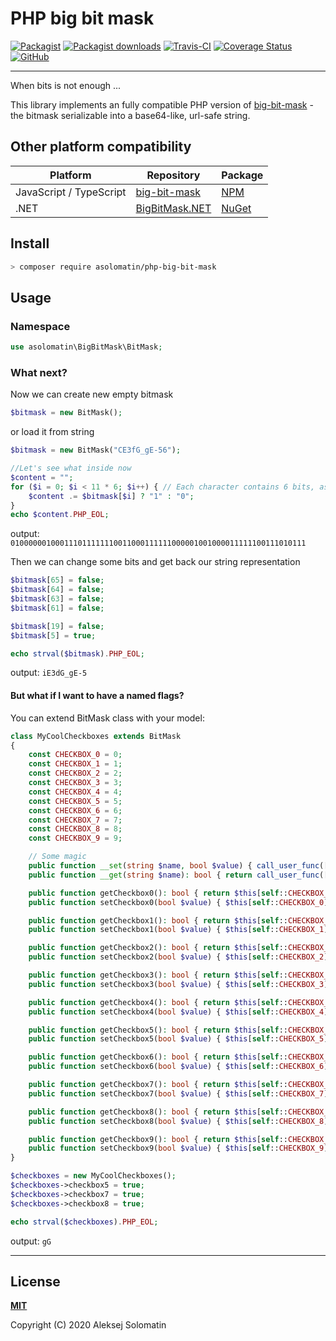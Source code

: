 [packagist-icon]:           https://img.shields.io/packagist/v/asolomatin/php-big-bit-mask.svg
[packagist-downloads-icon]: https://img.shields.io/packagist/dt/asolomatin/php-big-bit-mask.svg
[packagist-url]:            https://packagist.org/packages/asolomatin/php-big-bit-mask

[test-icon]:                https://travis-ci.com/ASolomatin/php-big-bit-mask.svg?branch=master
[test-url]:                 https://travis-ci.com/github/ASolomatin/php-big-bit-mask

[coverage-icon]:            https://coveralls.io/repos/github/ASolomatin/php-big-bit-mask/badge.svg?branch=master
[coverage-url]:             https://coveralls.io/github/ASolomatin/php-big-bit-mask?branch=master

[license-icon]:             https://img.shields.io/github/license/ASolomatin/php-big-bit-mask
[license-url]:              https://github.com/ASolomatin/php-big-bit-mask/blob/master/LICENSE

# PHP big bit mask

[![Packagist][packagist-icon]][packagist-url]
[![Packagist downloads][packagist-downloads-icon]][packagist-url]
[![Travis-CI][test-icon]][test-url]
[![Coverage Status][coverage-icon]][coverage-url]
[![GitHub][license-icon]][license-url]

----------------------------------------

When bits is not enough ...

This library implements an fully compatible PHP version of [big-bit-mask](https://github.com/ASolomatin/big-bit-mask) - the bitmask serializable into a base64-like, url-safe string.

## Other platform compatibility

| Platform | Repository | Package |
|-|-|-|
| JavaScript / TypeScript | [big-bit-mask](https://github.com/ASolomatin/big-bit-mask) | [NPM](https://www.npmjs.com/package/big-bit-mask) |
| .NET | [BigBitMask.NET](https://github.com/ASolomatin/BigBitMask.NET) | [NuGet](https://www.nuget.org/packages/BigBitMask.NET/) |

## Install
```sh
> composer require asolomatin/php-big-bit-mask
```

## Usage

### Namespace
```php
use asolomatin\BigBitMask\BitMask;
```

### What next?

Now we can create new empty bitmask
```php
$bitmask = new BitMask();
```
or load it from string
```php
$bitmask = new BitMask("CE3fG_gE-56");

//Let's see what inside now
$content = "";
for ($i = 0; $i < 11 * 6; $i++) { // Each character contains 6 bits, as in base64
    $content .= $bitmask[$i] ? "1" : "0";
}
echo $content.PHP_EOL;
```
output: `010000001000111011111110011000111111000001001000011111100111010111`

Then we can change some bits and get back our string representation
```php
$bitmask[65] = false;
$bitmask[64] = false;
$bitmask[63] = false;
$bitmask[61] = false;

$bitmask[19] = false;
$bitmask[5] = true;

echo strval($bitmask).PHP_EOL;
```
output: `iE3dG_gE-5`

#### But what if I want to have a named flags?

You can extend BitMask class with your model:
```php
class MyCoolCheckboxes extends BitMask
{
    const CHECKBOX_0 = 0;
    const CHECKBOX_1 = 1;
    const CHECKBOX_2 = 2;
    const CHECKBOX_3 = 3;
    const CHECKBOX_4 = 4;
    const CHECKBOX_5 = 5;
    const CHECKBOX_6 = 6;
    const CHECKBOX_7 = 7;
    const CHECKBOX_8 = 8;
    const CHECKBOX_9 = 9;

    // Some magic
    public function __set(string $name, bool $value) { call_user_func([$this, "set".ucfirst($name)], $value); }
    public function __get(string $name): bool { return call_user_func([$this, "set".ucfirst($name)]); }

    public function getCheckbox0(): bool { return $this[self::CHECKBOX_0]; }
    public function setCheckbox0(bool $value) { $this[self::CHECKBOX_0] = $value; }

    public function getCheckbox1(): bool { return $this[self::CHECKBOX_1]; }
    public function setCheckbox1(bool $value) { $this[self::CHECKBOX_1] = $value; }

    public function getCheckbox2(): bool { return $this[self::CHECKBOX_2]; }
    public function setCheckbox2(bool $value) { $this[self::CHECKBOX_2] = $value; }

    public function getCheckbox3(): bool { return $this[self::CHECKBOX_3]; }
    public function setCheckbox3(bool $value) { $this[self::CHECKBOX_3] = $value; }

    public function getCheckbox4(): bool { return $this[self::CHECKBOX_4]; }
    public function setCheckbox4(bool $value) { $this[self::CHECKBOX_4] = $value; }

    public function getCheckbox5(): bool { return $this[self::CHECKBOX_5]; }
    public function setCheckbox5(bool $value) { $this[self::CHECKBOX_5] = $value; }

    public function getCheckbox6(): bool { return $this[self::CHECKBOX_6]; }
    public function setCheckbox6(bool $value) { $this[self::CHECKBOX_6] = $value; }

    public function getCheckbox7(): bool { return $this[self::CHECKBOX_7]; }
    public function setCheckbox7(bool $value) { $this[self::CHECKBOX_7] = $value; }

    public function getCheckbox8(): bool { return $this[self::CHECKBOX_8]; }
    public function setCheckbox8(bool $value) { $this[self::CHECKBOX_8] = $value; }

    public function getCheckbox9(): bool { return $this[self::CHECKBOX_9]; }
    public function setCheckbox9(bool $value) { $this[self::CHECKBOX_9] = $value; }
}

$checkboxes = new MyCoolCheckboxes();
$checkboxes->checkbox5 = true;
$checkboxes->checkbox7 = true;
$checkboxes->checkbox8 = true;

echo strval($checkboxes).PHP_EOL;
```
output: `gG`

----------------------------------------

## License

**[MIT][license-url]**

Copyright (C) 2020 Aleksej Solomatin